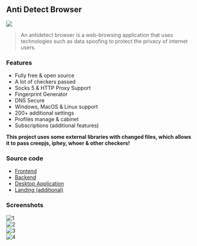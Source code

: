 <h2>Anti Detect Browser</h2>
<img style="max-width: 500px" src="https://user-images.githubusercontent.com/51407990/227339290-23054bdc-5cc6-42ba-9814-1d5303a23ed1.png" />

> An antidetect browser is a web-browsing application that uses technologies such as data spoofing to protect the privacy of internet users.

### Features

<p align="center">
    <ul>
        <li>Fully free & open source</li>
        <li>A lot of checkers passed</li>
        <li>Socks 5 & HTTP Proxy Support</li>
        <li>Fingerprint Generator</li>
        <li>DNS Secure</li>
        <li>Windows, MacOS & Linux support</li>
        <li>200+ additional settings</li>
        <li>Profiles manage & cabinet</li>
        <li>Subscriptions (additional features)</li>
    </ul>
</p>

<p>
    <b>This project uses some external libraries with changed files,
    which allows it to pass creepjs, iphey, whoer & other checkers!</b>
</p>

### Source code

<ul>
    <li><a href="https://github.com/Browser-ProFiles/frontend">Frontend</a> <br /></li>
    <li><a href="https://github.com/Browser-ProFiles/backend">Backend</a> <br /></li>
    <li><a href="https://github.com/Browser-ProFiles/desktop">Desktop Application</a> <br /></li>
    <li><a href="https://github.com/Browser-ProFiles/landing">Landing (additional)</a> <br /></li>
</ul>

### Screenshots

<img alt="1" src="https://user-images.githubusercontent.com/51407990/227342310-766ffb6f-7011-4412-ab52-57e6c70fbcd2.png"> <br />
<img alt="2" src="https://user-images.githubusercontent.com/51407990/227342327-ebccb82c-67c4-4cb9-aad7-03c7ab514bc7.png"> <br />
<img alt="3" src="https://user-images.githubusercontent.com/51407990/227342330-9e44973e-ccd0-438b-9687-7c922d79f481.png"> <br />
<img alt="4" src="https://user-images.githubusercontent.com/51407990/227342331-78cd0445-a1aa-4f0c-941d-409139a1754f.png">
